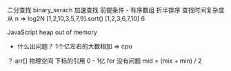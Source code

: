 二分查找 binary_serach
  加速查找
  前提条件
    - 有序数组 折半排序 查找时间复杂度 从 n => log2N
  [1,2,10,3,5,7,9].sort()
  [1,2,3,6,7,10] 6

  JavaScript heap out of memory
  - 什么出问题？
  1个亿左右的大数相加 => cpu

  ？ arr[] 物理空间
  下标的引用
  0 - 1亿 for 没有问题
  mid = (mix + min) / 2